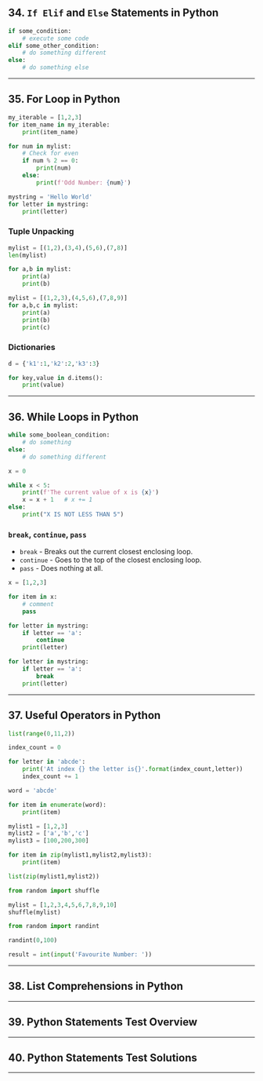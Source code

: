 ## 34. `If Elif` and `Else` Statements in Python

```python
if some_condition:
    # execute some code
elif some_other_condition:
    # do something different
else:
    # do something else
```

***

## 35. For Loop in Python

```python
my_iterable = [1,2,3]
for item_name in my_iterable:
    print(item_name)
```

```python
for num in mylist:
    # Check for even
    if num % 2 == 0:
        print(num)
    else:
        print(f'Odd Number: {num}')
```

```python
mystring = 'Hello World'
for letter in mystring:
    print(letter)
```

### Tuple Unpacking

```python
mylist = [(1,2),(3,4),(5,6),(7,8)]
len(mylist)

for a,b in mylist:
    print(a)
    print(b)
```

```python
mylist = [(1,2,3),(4,5,6),(7,8,9)]
for a,b,c in mylist:
    print(a)
    print(b)
    print(c)
```

### Dictionaries

```python
d = {'k1':1,'k2':2,'k3':3}

for key,value in d.items():
    print(value)
```

***

## 36. While Loops in Python

```python
while some_boolean_condition:
    # do something
else:
    # do something different
```

```python
x = 0

while x < 5:
    print(f'The current value of x is {x}')
    x = x + 1   # x += 1
else:
    print("X IS NOT LESS THAN 5")
```

### `break`, `continue`, `pass`

* `break` - Breaks out the current closest enclosing loop.
* `continue` - Goes to the top of the closest enclosing loop.
* `pass` - Does nothing at all.

```python
x = [1,2,3]

for item in x:
    # comment
    pass
```

```python
for letter in mystring:
    if letter == 'a':
        continue
    print(letter)
```

```python
for letter in mystring:
    if letter == 'a':
        break
    print(letter)
```
***

## 37. Useful Operators in Python

```python
list(range(0,11,2))
```

```python
index_count = 0

for letter in 'abcde':
    print('At index {} the letter is{}'.format(index_count,letter))
    index_count += 1
```

```python
word = 'abcde'

for item in enumerate(word):
    print(item)
```

```python
mylist1 = [1,2,3]
mylist2 = ['a','b','c']
mylist3 = [100,200,300]

for item in zip(mylist1,mylist2,mylist3):
    print(item)

list(zip(mylist1,mylist2))
```


```python
from random import shuffle

mylist = [1,2,3,4,5,6,7,8,9,10]
shuffle(mylist)
```

```python
from random import randint

randint(0,100)
```

```python
result = int(input('Favourite Number: '))
```
***

## 38. List Comprehensions in Python

***

## 39. Python Statements Test Overview

***

## 40. Python Statements Test Solutions

***
